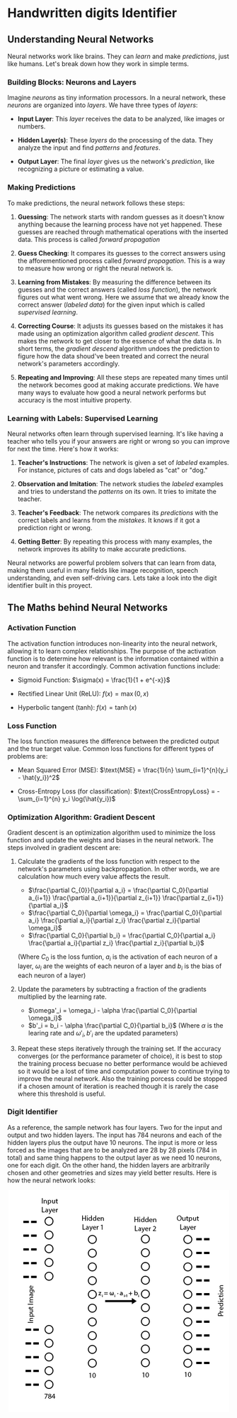 # Handwritten digits Identifier

## Understanding Neural Networks

Neural networks work like brains. They can *learn* and make *predictions*, just like humans. Let's break down how they work in simple terms.

### Building Blocks: Neurons and Layers

Imagine *neurons* as tiny information processors. In a neural network, these *neurons* are organized into *layers*. We have three types of *layers*:

- **Input Layer**: This *layer* receives the data to be analyzed, like images or numbers.

- **Hidden Layer(s)**: These *layers* do the processing of the data. They analyze the input and find *patterns* and *features*.

- **Output Layer**: The final *layer* gives us the network's *prediction*, like recognizing a picture or estimating a value.

### Making Predictions

To make predictions, the neural network follows these steps:

1. **Guessing**: The network starts with random guesses as it doesn't know anything because the learning process have not yet happened. These guesses are reached through mathematical operations with the inserted data. This process is called *forward propagation*

2. **Guess Checking**: It compares its guesses to the correct answers using the afforementioned process called *forward propagation*. This is a way to measure how wrong or right the neural network is.

3. **Learning from Mistakes**: By measuring the difference between its guesses and the correct answers (called *loss function*), the network figures out what went wrong. Here we assume that we already know the correct answer (*labeled data*) for the given input which is called *supervised learning*.

4. **Correcting Course**: It adjusts its guesses based on the mistakes it has made using an optimization algorithm called *gradient descent*. This makes the network to get closer to the essence of what the data is. In short terms, the *gradient descend* algorithm undoes the prediction to figure how the data shoud've been treated and correct the neural network's parameters accordingly.  

5. **Repeating and Improving**: All these steps are repeated many times until the network becomes good at making accurate predictions. We have many ways to evaluate how good a neural network performs but accuracy is the most intuitive property.

### Learning with Labels: Supervised Learning

Neural networks often learn through supervised learning. It's like having a teacher who tells you if your answers are right or wrong so you can improve for next the time. Here's how it works:

1. **Teacher's Instructions**: The network is given a set of *labeled* examples. For instance, pictures of cats and dogs labeled as "cat" or "dog."

2. **Observation and Imitation**: The network studies the *labeled* examples and tries to understand the *patterns* on its own. It tries to imitate the teacher.

3. **Teacher's Feedback**: The network compares its *predictions* with the correct labels and learns from the *mistakes*. It knows if it got a prediction right or wrong.

4. **Getting Better**: By repeating this process with many examples, the network improves its ability to make accurate predictions.

Neural networks are powerful problem solvers that can learn from data, making them useful in many fields like image recognition, speech understanding, and even self-driving cars. Lets take a look into the digit identifier built in this proyect.

## The Maths behind Neural Networks

### Activation Function

The activation function introduces non-linearity into the neural network, allowing it to learn complex relationships. The purpose of the activation function is to determine how relevant is the information contained within a neuron and transfer it accordingly. Common activation functions include:

- Sigmoid Function: $\sigma(x) = \frac{1}{1 + e^{-x}}$

- Rectified Linear Unit (ReLU): $f(x) = \max(0, x)$

- Hyperbolic tangent (tanh): $f(x) = \tanh(x)$

### Loss Function

The loss function measures the difference between the predicted output and the true target value. Common loss functions for different types of problems are:

- Mean Squared Error (MSE): $\text{MSE} = \frac{1}{n} \sum_{i=1}^{n}(y_i - \hat{y_i})^2$

- Cross-Entropy Loss (for classification): $\text{CrossEntropyLoss} = -\sum_{i=1}^{n} y_i \log(\hat{y_i})$

### Optimization Algorithm: Gradient Descent

Gradient descent is an optimization algorithm used to minimize the loss function and update the weights and biases in the neural network. The steps involved in gradient descent are:

1. Calculate the gradients of the loss function with respect to the network's parameters using backpropagation. In other words, we are calculation how much every value affects the result.
    - $\frac{\partial C_{0}}{\partial a_i} = \frac{\partial C_0}{\partial a_{i+1}} \frac{\partial a_{i+1}}{\partial z_{i+1}} \frac{\partial z_{i+1}}{\partial a_i}$
    - $\frac{\partial C_0}{\partial \omega_i} = \frac{\partial C_0}{\partial a_i} \frac{\partial a_i}{\partial z_i} \frac{\partial z_i}{\partial \omega_i}$
    - $\frac{\partial C_0}{\partial b_i} = \frac{\partial C_0}{\partial a_i} \frac{\partial a_i}{\partial z_i} \frac{\partial z_i}{\partial b_i}$

     (Where $C_0$ is the loss funtion, $a_i$ is the activation of each neuron of a layer, $\omega_i$ are the weights of each neuron of a layer and $b_i$ is the bias of each neuron of a layer)

2. Update the parameters by subtracting a fraction of the gradients multiplied by the learning rate.
    - $\omega'_i = \omega_i - \alpha \frac{\partial C_0}{\partial \omega_i}$
    - $b'_i = b_i - \alpha \frac{\partial C_0}{\partial b_i}$
     (Where $\alpha$ is the learing rate and $\omega'_i, b'_i$ are the updated parameters)

3. Repeat these steps iteratively through the training set. If the accuracy converges (or the performance parameter of choice), it is best to stop the training process becuase no better performance would be achieved so it would be a lost of time and computation power to continue trying to improve the neural network. Also the training porcess could be stopped if a chosen amount of iteration is reached though it is rarely the case where this threshold is useful. 

### Digit Identifier

As a reference, the sample network has four layers. Two for the input and output and two hidden layers. The input has 784 neurons and each of the hidden layers plus the output have 10 neurons. The input is more or less forced as the images that are to be analyzed are 28 by 28 pixels (784 in total) and same thing happens to the output layer as we need 10 neurons, one for each digit. On the other hand, the hidden layers are arbitrarily chosen and other geometries and sizes may yield better results. Here is how the neural network looks:

<p align="center">
  <img src="\images\NN_digit_structure.png" alt="NN_digit_structure" height="500 px" length="500 px">
</p>


